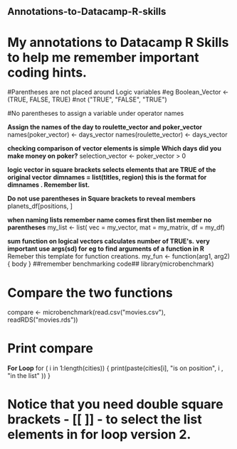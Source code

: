 ## Annotations-to-Datacamp-R-skills
# My annotations to Datacamp R Skills to help me remember important coding hints. 

#Parentheses are not placed around Logic variables 
#eg 
Boolean_Vector <- (TRUE, FALSE, TRUE) #not ("TRUE", "FALSE", "TRUE")

#No parentheses to assign a variable under operator names

**Assign the names of the day to roulette_vector and poker_vector**
names(poker_vector) <-  days_vector
names(roulette_vector) <- days_vector

**checking comparison of vector elements is simple** 
**Which days did you make money on poker?**
selection_vector <- poker_vector > 0

**logic vector in square brackets selects elements that are TRUE of the original vector**
**dimnames = list(titles, region) this is the format for dimnames . Remember list.** 

**Do not use parentheses in Square brackets to reveal members**
planets_df[positions, ]

**when naming lists remember name comes first then list member**
**no parentheses** 
my_list <- list( vec = my_vector, mat = my_matrix, df = my_df)

**sum function on logical vectors calculates number of TRUE's.**
**very important use args(sd) for eg to find arguments of a function in R**
Remeber this template for function creations. 
my_fun <- function(arg1, arg2) {
  body
}
##remember benchmarking code##
library(microbenchmark)
# Compare the two functions
compare <- microbenchmark(read.csv("movies.csv"), readRDS("movies.rds"))
# Print compare





**For Loop**
for ( i in 1:length(cities)) {
print(paste(cities[i], "is on position", i , "in the list" ))
}

# Notice that you need double square brackets - [[ ]] - to select the list elements in for loop version 2.
